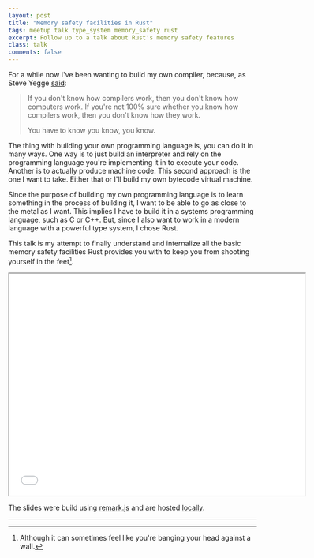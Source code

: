 ```yaml
---
layout: post
title: "Memory safety facilities in Rust"
tags: meetup talk type_system memory_safety rust
excerpt: Follow up to a talk about Rust's memory safety features
class: talk
comments: false
---
```


For a while now I've been wanting to build my own compiler, because, as Steve Yegge [said](http://steve-yegge.blogspot.hr/2007/06/rich-programmer-food.html):

> If you don't know how compilers work, then you don't know how computers work. If you're not 100% sure whether you know how compilers work, then you don't know how they work. 
>
> You have to know you know, you know.

The thing with building your own programming language is, you can do it in many ways. One way is to just build an interpreter and rely on the programming language you're implementing it in to execute your code. Another is to actually produce machine code. This second approach is the one I want to take. Either that or I'll build my own bytecode virtual machine.

Since the purpose of building my own programming language is to learn something in the process of building it, I want to be able to go as close to the metal as I want. This implies I have to build it in a systems programming language, such as C or C++. But, since I also want to work in a modern language with a powerful type system, I chose Rust.

This talk is my attempt to finally understand and internalize all the basic memory safety facilities Rust provides you with to keep you from shooting yourself in the feet[^1].


<iframe src="/talks/memory_safety_facilities_in_rust.html" width="600" height="450"></iframe>

<br/>

The slides were build using [remark.js](https://github.com/gnab/remark) and are hosted [locally](/talks/type_systems.html).

---
[^1]: Although it can sometimes feel like you're banging your head against a wall.
